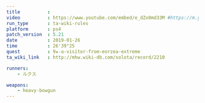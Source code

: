 ```yaml
---
title          :
video          : https://www.youtube.com/embed/e_dZx0md33M #https://m.youtube.com/watch?v=e_dZx0md33M
run_type       : ta-wiki-rules
platform       : ps4
patch_version  : 5.21
date           : 2019-01-26
time           : 26'39"25
quest          : 9★-a-visitor-from-eorzea-extreme
ta_wiki_link   : http://mhw.wiki-db.com/solota/record/2210

runners:
    - ルクス

weapons:
    - heavy-bowgun
---
```

